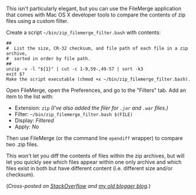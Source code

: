 <!--
.. title: Diff-ing .zip files with FileMerge
.. slug: diff-ing-zip-files-with-filemerge
.. date: 2010/12/13 10:36:00
.. tags: bash, Mac, StackOverflow, migrated_from_blogger
.. link:
.. description:
-->

This isn't particularly elegant, but you can use the FileMerge application that comes with Mac OS X developer tools to compare the contents of zip files using a custom filter.

Create a script `~/bin/zip_filemerge_filter.bash` with contents:


    ##
    #  List the size, CR-32 checksum, and file path of each file in a zip archive,
    #  sorted in order by file path.
    ##
    unzip -v -l "${1}" | cut -c 1-9,59-,49-57 | sort -k3
    exit $?
    Make the script executable (chmod +x ~/bin/zip_filemerge_filter.bash).

Open FileMerge, open the Preferences, and go to the "Filters" tab. Add an item to the list with:

* Extension: `zip` _(I've also added the filer for `.jar` and `.war` files.)_
* Filter: `~/bin/zip_filemerge_filter.bash $(FILE)`
* Display: _Filtered_
* Apply: _No_
    

Then use FileMerge (or the command line `opendiff` wrapper) to compare two .zip files.

This won't let you diff the contents of files within the zip archives, but will let you quickly see which files appear within one only archive and which files exist in both but have different content (i.e. different size and/or checksum).

(_Cross-posted on
[StackOverflow](http://stackoverflow.com/questions/587442/is-there-a-safe-way-to-run-a-diff-on-two-zip-compressed-files/4429169#4429169) and [my old blogger blog](http://michaelrabbitt.blogspot.com/2010/12/diff-ing-zip-files-with-filemerge.html)._)
